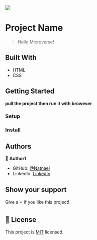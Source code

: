 ![](https://img.shields.io/badge/Microverse-blueviolet)

# Project Name

> Hello Microverse!


## Built With

- HTML
- CSS

## Getting Started

**pull the project then run it with broweser**

### Setup

### Install

## Authors

👤 **Author1**

- GitHub: [@Natnael](https://github.com/nati2323)
- LinkedIn: [LinkedIn](https://www.linkedin.com/in/natnael-amare-b5844510a/)

## Show your support

Give a ⭐️ if you like this project!

## 📝 License

This project is [MIT](./MIT.md) licensed.
